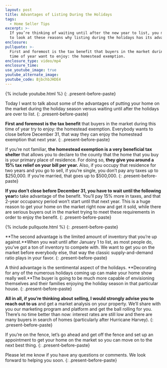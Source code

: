 ```yaml
---
layout: post
title: Advantages of Listing During the Holidays
tags:
  - Home Seller Tips
excerpt: >-
  If you’re thinking of waiting until after the new year to list, you may want
  to look at these reasons why listing during the holidays has its advantages.
enclosure:
pullquote: >-
  First and foremost is the tax benefit that buyers in the market during this
  time of year want to enjoy: the homestead exemption.
enclosure_type: video/mp4
enclosure_time:
use_youtube_image: true
youtube_alternate_image:
youtube_code: BjbchbJHDE4
---
```



{% include youtube.html %}
{: .present-before-paste}

Today I want to talk about some of the advantages of putting your home on the market during the holiday season versus waiting until after the holidays are over to list.
{: .present-before-paste}

**First and foremost is the tax benefit** that buyers in the market during this time of year try to enjoy: the homestead exemption. Everybody wants to close before December 31, that way they can enjoy the homestead exemption that next year.
{: .present-before-paste}

If you’re not familiar, **the homestead exemption is a very beneficial tax shelter** that allows you to declare to the county that the home that you buy is your primary place of residence. For doing so, **they give you around a 15% tax relief on your bill per year.** Also, if you occupy that residence for two years and you go to sell, if you’re single, you don’t pay any taxes up to $250,000. If you’re married, that goes up to $500,000.
{: .present-before-paste}

**If you don’t close before December 31, you have to wait until the following year**to take advantage of the benefit. You’ll pay 15% more in taxes, and that 2-year occupancy period won’t start until that next year. This is a huge reason to get your home on the market right now and get it sold, while there are serious buyers out in the market trying to meet these requirements in order to enjoy the benefit.
{: .present-before-paste}

{% include pullquote.html %}
{: .present-before-paste}

**The second advantage is the limited amount of inventory that you’re up against.**When you wait until after January 1 to list, as most people do, you’ve got a ton of inventory to compete with. We want to get you on the market before everybody else, that way the classic supply-and-demand ratio plays in your favor.
{: .present-before-paste}

A third advantage is the sentimental aspect of the holidays. **Decorating for any of the numerous holidays coming up can make your home show really well.**The buyer is going to be much more capable of envisioning themselves and their families enjoying the holiday season in that particular house.
{: .present-before-paste}

**All in all, if you’re thinking about selling, I would strongly advise you to reach out to us** and get a market analysis on your property. We’ll share with you our marketing program and platform and get the ball rolling for you. There’s no time better than now: interest rates are still low and there are many buyers in search of homes (particularly after Hurricane Harvey).
{: .present-before-paste}

If you’re on the fence, let’s go ahead and get off the fence and set up an appointment to get your home on the market so you can move on to the next best thing.
{: .present-before-paste}

Please let me know if you have any questions or comments. We look forward to helping you soon.
{: .present-before-paste}